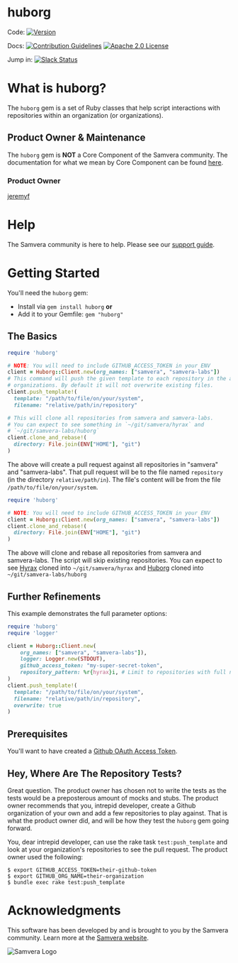 # huborg

Code: [![Version](https://badge.fury.io/rb/huborg.png)](http://badge.fury.io/rb/huborg)

Docs: [![Contribution Guidelines](http://img.shields.io/badge/CONTRIBUTING-Guidelines-blue.svg)](./CONTRIBUTING.md)
[![Apache 2.0 License](http://img.shields.io/badge/APACHE2-license-blue.svg)](./LICENSE)

Jump in: [![Slack Status](http://slack.samvera.org/badge.svg)](http://slack.samvera.org/)

# What is huborg?

The `huborg` gem is a set of Ruby classes that help script interactions with
repositories within an organization (or organizations).

## Product Owner & Maintenance

The `huborg` gem is **NOT** a Core Component of the Samvera community. The documentation for
what we mean by Core Component can be found
[here](http://samvera.github.io/core_components.html#requirements-for-a-core-component).

### Product Owner

[jeremyf](https://github.com/jeremyf)

# Help

The Samvera community is here to help. Please see our [support guide](./SUPPORT.md).

# Getting Started

You'll need the `huborg` gem:

* Install via `gem install huborg` **or**
* Add it to your Gemfile: `gem "huborg"`

## The Basics

```ruby
require 'huborg'

# NOTE: You will need to include GITHUB_ACCESS_TOKEN in your ENV
client = Huborg::Client.new(org_names: ["samvera", "samvera-labs"])
# This command will push the given template to each repository in the above
# organizations. By default it will not overwrite existing files.
client.push_template!(
  template: "/path/to/file/on/your/system",
  filename: "relative/path/in/repository"

# This will clone all repositories from samvera and samvera-labs.
# You can expect to see something in `~/git/samvera/hyrax` and
# `~/git/samvera-labs/huborg`
client.clone_and_rebase!(
  directory: File.join(ENV["HOME"], "git")
)
```

The above will create a pull request against all repositories in
"samvera" and "samvera-labs". That pull request will be to the file
named `repository` (in the directory `relative/path/in`). The file's
content will be from the file `/path/to/file/on/your/system`.

```ruby
require 'huborg'

# NOTE: You will need to include GITHUB_ACCESS_TOKEN in your ENV
client = Huborg::Client.new(org_names: ["samvera", "samvera-labs"])
client.clone_and_rebase!(
  directory: File.join(ENV["HOME"], "git")
)
```

The above will clone and rebase all repositories from samvera and
samvera-labs. The script will skip existing repositories. You can
expect to see [Hyrax](https://github.com/samvera/hyrax) cloned into
`~/git/samvera/hyrax` and [Huborg](https://github.com/samvera-labs/huborg)
cloned into `~/git/samvera-labs/huborg`

## Further Refinements

This example demonstrates the full parameter options:

```ruby
require 'huborg'
require 'logger'

client = Huborg::Client.new(
    org_names: ["samvera", "samvera-labs"]),
    logger: Logger.new(STDOUT),
    github_access_token: "my-super-secret-token",
    repository_pattern: %r{hyrax}i, # Limit to repositories with full name "hyrax"
)
client.push_template!(
  template: "/path/to/file/on/your/system",
  filename: "relative/path/in/repository",
  overwrite: true
)
```

## Prerequisites

You'll want to have created a [Github OAuth Access Token](https://github.com/octokit/octokit.rb#oauth-access-tokens).

## Hey, Where Are The Repository Tests?

Great question. The product owner has chosen not to write the tests as the
tests would be a preposterous amount of mocks and stubs. The product owner
recommends that you, intrepid developer, create a Github organization of your
own and add a few repositories to play against. That is what the product owner
did, and will be how they test the `huborg` gem going forward.

You, dear intrepid developer, can use the rake task `test:push_template` and
look at your organization's repositories to see the pull request. The product
owner used the following:

```console
$ export GITHUB_ACCESS_TOKEN=their-github-token
$ export GITHUB_ORG_NAME=their-organization
$ bundle exec rake test:push_template
```

# Acknowledgments

This software has been developed by and is brought to you by the Samvera community.  Learn more at the
[Samvera website](http://samvera.org/).

![Samvera Logo](https://wiki.lyrasis.org/download/thumbnails/87459292/samvera-fall-font2-200w.png?version=1&modificationDate=1498550535816&api=v2)
